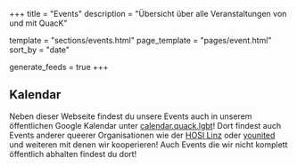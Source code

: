 +++
title = "Events"
description = "Übersicht über alle Veranstaltungen von und mit QuacK"

template = "sections/events.html"
page_template = "pages/event.html"
sort_by = "date"

generate_feeds = true
+++

## Kalendar

Neben dieser Webseite findest du unsere Events auch in unserem öffentlichen Google Kalendar unter [calendar.quack.lgbt](https://calendar.quack.lgbt)! Dort findest auch Events anderer queerer Organisationen wie der [HOSI Linz](https://hosilinz.at/) oder [younited](https://younited.cc/) und weiteren mit denen wir kooperieren! Auch Events die wir nicht komplett öffentlich abhalten findest du dort!
